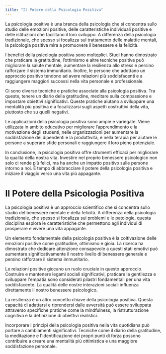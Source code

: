 ```yaml
---
title: "Il Potere della Psicologia Positiva"
---
```


La psicologia positiva è una branca della psicologia che si concentra sullo studio delle emozioni positive, delle caratteristiche individuali positive e delle istituzioni che facilitano il loro sviluppo. A differenza della psicologia tradizionale, che spesso si focalizza sul trattamento delle malattie mentali, la psicologia positiva mira a promuovere il benessere e la felicità.

I benefici della psicologia positiva sono molteplici. Studi hanno dimostrato che praticare la gratitudine, l’ottimismo e altre tecniche positive può migliorare la salute mentale, aumentare la resilienza allo stress e persino rafforzare il sistema immunitario. Inoltre, le persone che adottano un approccio positivo tendono ad avere relazioni più soddisfacenti e a raggiungere maggiori successi nella vita personale e professionale.

Ci sono diverse tecniche e pratiche associate alla psicologia positiva. Tra queste, tenere un diario della gratitudine, meditare sulla compassione e impostare obiettivi significativi. Queste pratiche aiutano a sviluppare una mentalità più positiva e a focalizzarsi sugli aspetti costruttivi della vita, piuttosto che su quelli negativi.

Le applicazioni della psicologia positiva sono ampie e variegate. Viene utilizzata in ambito educativo per migliorare l’apprendimento e la motivazione degli studenti, nelle organizzazioni per aumentare la soddisfazione dei dipendenti e la produttività, e nella terapia per aiutare le persone a superare sfide personali e raggiungere il loro pieno potenziale.

In conclusione, la psicologia positiva offre strumenti efficaci per migliorare la qualità della nostra vita. Investire nel proprio benessere psicologico non solo ci rende più felici, ma ha anche un impatto positivo sulle persone intorno a noi. È tempo di abbracciare il potere della psicologia positiva e iniziare il viaggio verso una vita più appagante.

# Il Potere della Psicologia Positiva

La psicologia positiva è un approccio scientifico che si concentra sullo studio del benessere mentale e della felicità. A differenza della psicologia tradizionale, che spesso si focalizza sui problemi e le patologie, questa disciplina esplora le caratteristiche che permettono agli individui di prosperare e vivere una vita appagante.

Un
elemento fondamentale della psicologia positiva è la coltivazione delle emozioni positive come gratitudine, ottimismo e gioia. La ricerca ha dimostrato che dedicare attenzione consapevole a questi stati emotivi può aumentare significativamente il nostro livello di benessere generale e persino rafforzare il sistema immunitario.

Le relazioni positive giocano un ruolo cruciale in questo approccio. Costruire e mantenere legami sociali significativi, praticare la gentilezza e sviluppare l'empatia sono considerati pilastri fondamentali per una vita soddisfacente. La qualità delle nostre interazioni sociali influenza direttamente il nostro benessere psicologico.

La resilienza è un altro concetto chiave della psicologia positiva. Questa capacità di adattarsi e riprendersi dalle avversità può essere sviluppata attraverso specifiche pratiche come la mindfulness, la ristrutturazione cognitiva e la definizione di obiettivi realistici.

Incorporare i principi della psicologia positiva nella vita quotidiana può portare a cambiamenti significativi. Tecniche come il diario della gratitudine, la meditazione e l'identificazione dei propri punti di forza possono contribuire a creare una mentalità più ottimistica e una maggiore soddisfazione personale.
